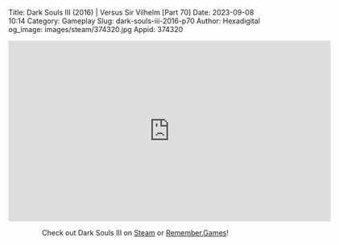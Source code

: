 Title: Dark Souls III (2016) | Versus Sir Vilhelm [Part 70]
Date: 2023-09-08 10:14
Category: Gameplay
Slug: dark-souls-iii-2016-p70
Author: Hexadigital
og_image: images/steam/374320.jpg
Appid: 374320

<center><iframe src="https://www.youtube.com/embed/eVB8XQ3_1DI?feature=oembed" allow="accelerometer; autoplay; encrypted-media; gyroscope; picture-in-picture" width="640" height="360" frameborder="0"></iframe>

Check out Dark Souls III on [Steam](https://store.steampowered.com/app/374320/?curator_clanid=34633900) or [Remember.Games](https://remember.games/game/340/dark-souls-iii/)!</center>